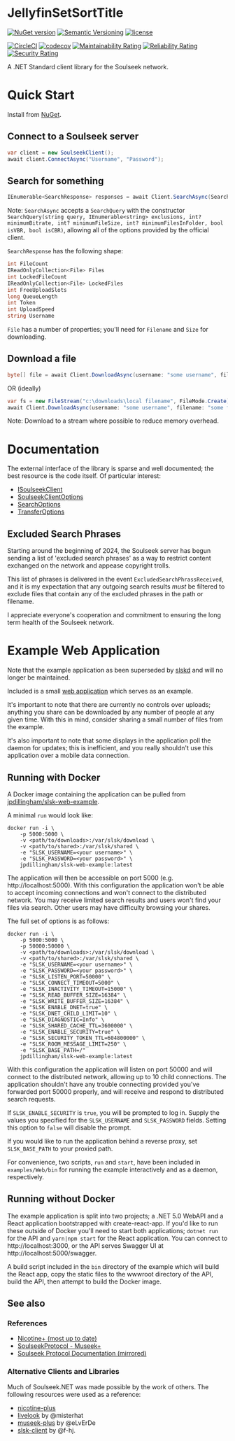 # JellyfinSetSortTitle
[![NuGet version](https://img.shields.io/nuget/v/Soulseek.svg)](https://www.nuget.org/packages/Soulseek/)
[![Semantic Versioning](https://img.shields.io/badge/semver-2.0.0-3D9FE0.svg)](https://semver.org/)
[![license](https://img.shields.io/github/license/jpdillingham/Soulseek.NET.svg)](https://github.com/jpdillingham/Soulseek.NET/blob/master/LICENSE)

[![CircleCI](https://circleci.com/gh/jpdillingham/Soulseek.NET/tree/master.svg?style=shield)](https://circleci.com/gh/jpdillingham/Soulseek.NET/tree/master)
[![codecov](https://codecov.io/gh/jpdillingham/Soulseek.NET/branch/master/graph/badge.svg)](https://codecov.io/gh/jpdillingham/Soulseek.NET)
[![Maintainability Rating](https://sonarcloud.io/api/project_badges/measure?project=jpdillingham_Soulseek.NET&metric=sqale_rating)](https://sonarcloud.io/dashboard?id=jpdillingham_Soulseek.NET)
[![Reliability Rating](https://sonarcloud.io/api/project_badges/measure?project=jpdillingham_Soulseek.NET&metric=reliability_rating)](https://sonarcloud.io/dashboard?id=jpdillingham_Soulseek.NET)
[![Security Rating](https://sonarcloud.io/api/project_badges/measure?project=jpdillingham_Soulseek.NET&metric=security_rating)](https://sonarcloud.io/dashboard?id=jpdillingham_Soulseek.NET)

A .NET Standard client library for the Soulseek network.

# Quick Start

Install from [NuGet](https://www.nuget.org/packages/Soulseek/).

## Connect to a Soulseek server

```c#
var client = new SoulseekClient();
await client.ConnectAsync("Username", "Password");
```

## Search for something

```c#
IEnumerable<SearchResponse> responses = await Client.SearchAsync(SearchQuery.FromText("some search"));
```

Note: `SearchAsync` accepts a `SearchQuery` with the constructor `SearchQuery(string query, IEnumerable<string> exclusions, int? minimumBitrate, int? minimumFileSize, int? minimumFilesInFolder, bool isVBR, bool isCBR)`, allowing all of the options provided by the official client.

`SearchResponse` has the following shape:

```c#
int FileCount
IReadOnlyCollection<File> Files
int LockedFileCount
IReadOnlyCollection<File> LockedFiles
int FreeUploadSlots
long QueueLength
int Token
int UploadSpeed
string Username
```

`File` has a number of properties; you'll need for `Filename` and `Size` for downloading.

## Download a file

```c#
byte[] file = await Client.DownloadAsync(username: "some username", filename: "some fully qualified filename", size: 42);
```

OR (ideally)

```c#
var fs = new FileStream("c:\downloads\local filename", FileMode.Create);
await Client.DownloadAsync(username: "some username", filename: "some fully qualified filename", outputStream: fs, size: 42);
```

Note: Download to a stream where possible to reduce memory overhead.

# Documentation

The external interface of the library is sparse and well documented; the best resource is the code itself.  Of particular interest:

* [ISoulseekClient](https://github.com/jpdillingham/Soulseek.NET/blob/master/src/ISoulseekClient.cs)
* [SoulseekClientOptions](https://github.com/jpdillingham/Soulseek.NET/blob/master/src/Options/SoulseekClientOptions.cs)
* [SearchOptions](https://github.com/jpdillingham/Soulseek.NET/blob/master/src/Options/SearchOptions.cs)
* [TransferOptions](https://github.com/jpdillingham/Soulseek.NET/blob/master/src/Options/TransferOptions.cs)

## Excluded Search Phrases

Starting around the beginning of 2024, the Soulseek server has begun sending a list of 'excluded search phrases' as a way to restrict content exchanged on the network and appease copyright trolls.

This list of phrases is delivered in the event `ExcludedSearchPhrassReceived`, and it is my expectation that any outgoing search results _must_ be filtered to exclude files that contain any of the excluded phrases in the path or filename.

I appreciate everyone's cooperation and commitment to ensuring the long term health of the Soulseek network.

# Example Web Application

Note that the example application as been superseded by [slskd](https://github.com/slskd/slskd) and will no longer be maintained.

Included is a small [web application](https://github.com/jpdillingham/Soulseek.NET/tree/master/examples/Web) which serves as an example.

It's important to note that there are currently no controls over uploads; anything you share can be downloaded by any number of people at any given time.  With this in mind, consider sharing a small number of files from the example.

It's also important to note that some displays in the application poll the daemon for updates; this is inefficient, and you really shouldn't use this application over a mobile data connection.

## Running with Docker

A Docker image containing the application can be pulled from [jpdillingham/slsk-web-example](https://hub.docker.com/r/jpdillingham/slsk-web-example).

A minimal `run` would look like:

```
docker run -i \
    -p 5000:5000 \
    -v <path/to/downloads>:/var/slsk/download \
    -v <path/to/shared>:/var/slsk/shared \
    -e "SLSK_USERNAME=<your username>" \
    -e "SLSK_PASSWORD=<your password>" \
    jpdillingham/slsk-web-example:latest
```

The application will then be accessible on port 5000 (e.g. http://localhost:5000).  With this configuration the application won't be able to accept incoming connections and won't connect to the distributed network.  You may receive limited search results and users won't find your files via search.  Other users may have difficulty browsing your shares.

The full set of options is as follows:

```
docker run -i \
    -p 5000:5000 \
    -p 50000:50000 \
    -v <path/to/downloads>:/var/slsk/download \
    -v <path/to/shared>:/var/slsk/shared \
    -e "SLSK_USERNAME=<your username>" \
    -e "SLSK_PASSWORD=<your password>" \
    -e "SLSK_LISTEN_PORT=50000" \
    -e "SLSK_CONNECT_TIMEOUT=5000" \
    -e "SLSK_INACTIVITY_TIMEOUT=15000" \
    -e "SLSK_READ_BUFFER_SIZE=16384" \
    -e "SLSK_WRITE_BUFFER_SIZE=16384" \
    -e "SLSK_ENABLE_DNET=true" \
    -e "SLSK_DNET_CHILD_LIMIT=10" \
    -e "SLSK_DIAGNOSTIC=Info" \
    -e "SLSK_SHARED_CACHE_TTL=3600000" \
    -e "SLSK_ENABLE_SECURITY=true" \
    -e "SLSK_SECURITY_TOKEN_TTL=604800000" \
    -e "SLSK_ROOM_MESSAGE_LIMIT=250" \
    -e "SLSK_BASE_PATH=/"
    jpdillingham/slsk-web-example:latest
```

With this configuration the application will listen on port 50000 and will connect to the distributed network, allowing up to 10 child connections.  The application shouldn't have any trouble connecting provided you've forwarded port 50000 properly, and will receive and respond to distributed search requests.

If `SLSK_ENABLE_SECURITY` is `true`, you will be prompted to log in.  Supply the values you specified for the `SLSK_USERNAME` and `SLSK_PASSWORD` fields.  Setting this option to `false` will disable the prompt.

If you would like to run the application behind a reverse proxy, set `SLSK_BASE_PATH` to your proxied path.

For convenience, two scripts, `run` and `start`, have been included in `examples/Web/bin` for running the example interactively and as a daemon, respectively.

## Running without Docker

The example application is split into two projects; a .NET 5.0 WebAPI and a React application bootstrapped with create-react-app.  If you'd like to run these outside of Docker you'll need to start both applications; `dotnet run` for the API and `yarn|npm start` for the React application.  You can connect to http://localhost:3000, or the API serves Swagger UI at http://localhost:5000/swagger.

A build script included in the `bin` directory of the example which will build the React app, copy the static files to the wwwroot directory of the API, build the API, then attempt to build the Docker image.

## See also

### References

* [Nicotine+ (most up to date)](https://github.com/nicotine-plus/nicotine-plus/blob/master/doc/SLSKPROTOCOL.md)
* [SoulseekProtocol - Museek+](https://www.museek-plus.org/wiki/SoulseekProtocol)
* [Soulseek Protocol Documentation (mirrored)](https://htmlpreview.github.io/?https://github.com/jpdillingham/Soulseek.NET/blob/master/docs/Soulseek%20Protocol%20Documentation.html)

### Alternative Clients and Libraries

Much of Soulseek.NET was made possible by the work of others. The following resources were used as a reference:

* [nicotine-plus](https://github.com/Nicotine-Plus/nicotine-plus)
* [livelook](https://github.com/misterhat/livelook) by @misterhat
* [museek-plus](https://github.com/eLvErDe/museek-plus) by @eLvErDe
* [slsk-client](https://github.com/f-hj/slsk-client) by @f-hj.
